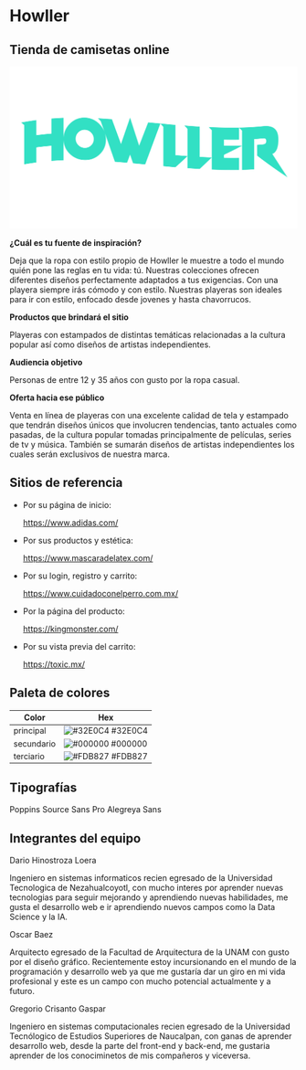 # Howller
## Tienda de camisetas online

![](Howller_logotipo.png)

**¿Cuál es tu fuente de inspiración?**

Deja que la ropa con estilo propio de Howller le muestre a todo el mundo quién pone las reglas en tu vida: tú. Nuestras colecciones ofrecen diferentes diseños perfectamente adaptados a tus exigencias. Con una playera siempre irás cómodo y con estilo. Nuestras playeras son ideales para ir con estilo, enfocado desde jovenes y hasta chavorrucos.

**Productos que brindará el sitio**

Playeras con estampados de distintas temáticas relacionadas a la cultura popular así como diseños de artistas independientes.

**Audiencia objetivo**

Personas de entre 12 y 35 años con gusto por la ropa casual.

**Oferta hacia ese público**

Venta en línea de playeras con una excelente calidad de tela y estampado que tendrán diseños únicos que involucren tendencias, tanto actuales como pasadas, de la cultura popular tomadas principalmente de películas, series de tv y música. También se sumarán diseños de artistas independientes los cuales serán exclusivos de nuestra marca. 



## Sitios de referencia

- Por su página de inicio:

  https://www.adidas.com/

- Por sus productos y estética:

  https://www.mascaradelatex.com/

- Por su login, registro y carrito:

  https://www.cuidadoconelperro.com.mx/

- Por la página del producto: 

  https://kingmonster.com/

- Por su vista previa del carrito:

  https://toxic.mx/





## Paleta de colores

| Color             | Hex                                                                |
| ----------------- | ------------------------------------------------------------------ |
| principal | ![#32E0C4](https://via.placeholder.com/10/32E0C4?text=+) #32E0C4|
| secundario| ![#000000](https://via.placeholder.com/10/000000?text=+) #000000|
| terciario | ![#FDB827](https://via.placeholder.com/10/FDB827?text=+) #FDB827|

## Tipografías

Poppins
Source Sans Pro
Alegreya Sans

## Integrantes del equipo


Dario Hinostroza Loera

Ingeniero en sistemas informaticos recien egresado de la Universidad Tecnologica de Nezahualcoyotl, con mucho interes por aprender nuevas tecnologias para seguir mejorando y aprendiendo nuevas habilidades, me gusta el desarrollo web e ir aprendiendo nuevos campos como la Data Science y la IA. 

Oscar Baez

Arquitecto egresado de la Facultad de Arquitectura de la UNAM con gusto por el diseño gráfico. Recientemente estoy incursionando en el mundo de la programación y desarrollo web ya que me gustaría dar un giro en mi vida profesional y este es un campo con mucho potencial actualmente y a futuro. 

Gregorio Crisanto Gaspar

Ingeniero en sistemas computacionales recien egresado de la Universidad Tecnólogico de Estudios Superiores de Naucalpan, con ganas de aprender desarrollo web, desde la parte del front-end y back-end, me gustaria  aprender de los conociminetos de mis compañeros y viceversa. 
